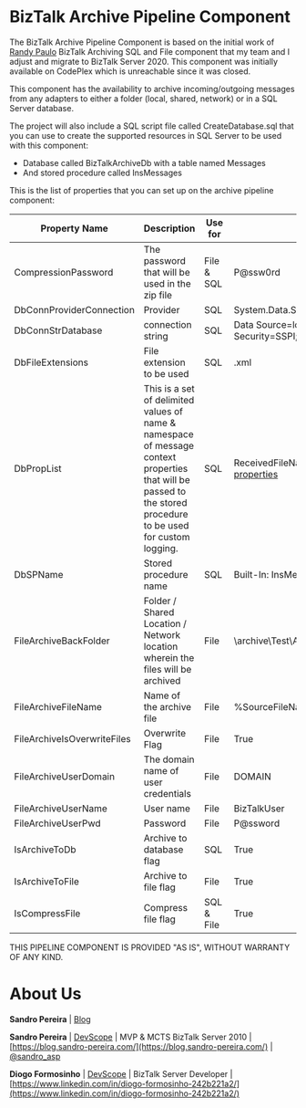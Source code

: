 # BizTalk Archive Pipeline Component
The BizTalk Archive Pipeline Component is based on the initial work of [Randy Paulo](https://randypaulo.wordpress.com/2012/02/13/biztalk-archiving-sql-and-file-documentation/) BizTalk Archiving SQL and File component that my team and I adjust and migrate to BizTalk Server 2020. This component was initially available on CodePlex which is unreachable since it was closed.

This component has the availability to archive incoming/outgoing messages from any adapters to either a folder (local, shared, network) or in a SQL Server database. 

The project will also include a SQL script file called CreateDatabase.sql that you can use to create the supported resources in SQL Server to be used with this component:
* Database called BizTalkArchiveDb with a table named Messages
* And stored procedure called InsMessages

This is the list of properties that you can set up on the archive pipeline component:

| Property Name  | Description  | Use for  | Sample Values |
| -------------  | -----------  | -------  | ------------------ |
| CompressionPassword  | The password that will be used in the zip file | File & SQL  |   P@ssw0rd  |
| DbConnProviderConnection | Provider | SQL | System.Data.SqlClient |
| DbConnStrDatabase | connection string | SQL  | Data Source=localhost;Initial Catalog=BizTalkArchiveDb;Integrated Security=SSPI; |
| DbFileExtensions | File extension to be used | SQL | .xml |
| DbPropList | This is a set of delimited values of name & namespace of message context properties that will be passed to the stored procedure to be used for custom logging. | SQL | ReceivedFileName;http://schemas.microsoft.com/BizTalk/2003/file-properties |
| DbSPName | Stored procedure name | SQL | Built-In: InsMessages |
| FileArchiveBackFolder | Folder / Shared Location / Network location wherein the files will be archived | File | \\archive\Test\Archive |
| FileArchiveFileName | Name of the archive file | File | %SourceFileName%_%datetime% |
| FileArchiveIsOverwriteFiles | Overwrite Flag | File | True |
| FileArchiveUserDomain | The domain name of user credentials | File | DOMAIN |
| FileArchiveUserName | User name | File | BizTalkUser |
| FileArchiveUserPwd | Password | File | P@ssword |
| IsArchiveToDb | Archive to database flag | SQL | True |
| IsArchiveToFile | Archive to file flag | File |True |
| IsCompressFile | Compress file flag | SQL & File | True |

THIS PIPELINE COMPONENT IS PROVIDED "AS IS", WITHOUT WARRANTY OF ANY KIND.

# About Us
**Sandro Pereira** | [Blog](https://randypaulo.wordpress.com/2012/02/13/biztalk-archiving-sql-and-file-documentation/)

**Sandro Pereira** | [DevScope](http://www.devscope.net/) | MVP & MCTS BizTalk Server 2010 | [https://blog.sandro-pereira.com/](https://blog.sandro-pereira.com/) | [@sandro_asp](https://twitter.com/sandro_asp)

**Diogo Formosinho** | [DevScope](http://www.devscope.net/) | BizTalk Server Developer | [https://www.linkedin.com/in/diogo-formosinho-242b221a2/](https://www.linkedin.com/in/diogo-formosinho-242b221a2/)
